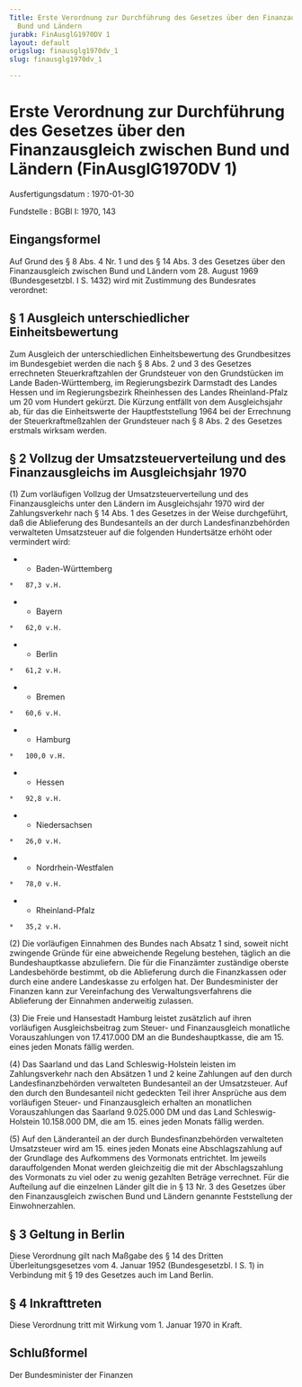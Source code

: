 ```yaml
---
Title: Erste Verordnung zur Durchführung des Gesetzes über den Finanzausgleich zwischen
  Bund und Ländern
jurabk: FinAusglG1970DV 1
layout: default
origslug: finausglg1970dv_1
slug: finausglg1970dv_1

---
```


# Erste Verordnung zur Durchführung des Gesetzes über den Finanzausgleich zwischen Bund und Ländern (FinAusglG1970DV 1)

Ausfertigungsdatum
:   1970-01-30

Fundstelle
:   BGBl I: 1970, 143

## Eingangsformel

Auf Grund des § 8 Abs. 4 Nr. 1 und des § 14 Abs. 3 des Gesetzes über
den Finanzausgleich zwischen Bund und Ländern vom 28. August 1969
(Bundesgesetzbl. I S. 1432) wird mit Zustimmung des Bundesrates
verordnet:

## § 1 Ausgleich unterschiedlicher Einheitsbewertung

Zum Ausgleich der unterschiedlichen Einheitsbewertung des
Grundbesitzes im Bundesgebiet werden die nach § 8 Abs. 2 und 3 des
Gesetzes errechneten Steuerkraftzahlen der Grundsteuer von den
Grundstücken im Lande Baden-Württemberg, im Regierungsbezirk Darmstadt
des Landes Hessen und im Regierungsbezirk Rheinhessen des Landes
Rheinland-Pfalz um 20 vom Hundert gekürzt. Die Kürzung entfällt von
dem Ausgleichsjahr ab, für das die Einheitswerte der Hauptfeststellung
1964 bei der Errechnung der Steuerkraftmeßzahlen der Grundsteuer nach
§ 8 Abs. 2 des Gesetzes erstmals wirksam werden.

## § 2 Vollzug der Umsatzsteuerverteilung und des Finanzausgleichs im Ausgleichsjahr 1970

(1) Zum vorläufigen Vollzug der Umsatzsteuerverteilung und des
Finanzausgleichs unter den Ländern im Ausgleichsjahr 1970 wird der
Zahlungsverkehr nach § 14 Abs. 1 des Gesetzes in der Weise
durchgeführt, daß die Ablieferung des Bundesanteils an der durch
Landesfinanzbehörden verwalteten Umsatzsteuer auf die folgenden
Hundertsätze erhöht oder vermindert wird:

*    *   Baden-Württemberg

    *   87,3 v.H.


*    *   Bayern

    *   62,0 v.H.


*    *   Berlin

    *   61,2 v.H.


*    *   Bremen

    *   60,6 v.H.


*    *   Hamburg

    *   100,0 v.H.


*    *   Hessen

    *   92,8 v.H.


*    *   Niedersachsen

    *   26,0 v.H.


*    *   Nordrhein-Westfalen

    *   78,0 v.H.


*    *   Rheinland-Pfalz

    *   35,2 v.H.




(2) Die vorläufigen Einnahmen des Bundes nach Absatz 1 sind, soweit
nicht zwingende Gründe für eine abweichende Regelung bestehen, täglich
an die Bundeshauptkasse abzuliefern. Die für die Finanzämter
zuständige oberste Landesbehörde bestimmt, ob die Ablieferung durch
die Finanzkassen oder durch eine andere Landeskasse zu erfolgen hat.
Der Bundesminister der Finanzen kann zur Vereinfachung des
Verwaltungsverfahrens die Ablieferung der Einnahmen anderweitig
zulassen.

(3) Die Freie und Hansestadt Hamburg leistet zusätzlich auf ihren
vorläufigen Ausgleichsbeitrag zum Steuer- und Finanzausgleich
monatliche Vorauszahlungen von 17.417.000 DM an die Bundeshauptkasse,
die am 15. eines jeden Monats fällig werden.

(4) Das Saarland und das Land Schleswig-Holstein leisten im
Zahlungsverkehr nach den Absätzen 1 und 2 keine Zahlungen auf den
durch Landesfinanzbehörden verwalteten Bundesanteil an der
Umsatzsteuer. Auf den durch den Bundesanteil nicht gedeckten Teil
ihrer Ansprüche aus dem vorläufigen Steuer- und Finanzausgleich
erhalten an monatlichen Vorauszahlungen das Saarland 9.025.000 DM und
das Land Schleswig-Holstein 10.158.000 DM, die am 15. eines jeden
Monats fällig werden.

(5) Auf den Länderanteil an der durch Bundesfinanzbehörden verwalteten
Umsatzsteuer wird am 15. eines jeden Monats eine Abschlagszahlung auf
der Grundlage des Aufkommens des Vormonats entrichtet. Im jeweils
darauffolgenden Monat werden gleichzeitig die mit der Abschlagszahlung
des Vormonats zu viel oder zu wenig gezahlten Beträge verrechnet. Für
die Aufteilung auf die einzelnen Länder gilt die in § 13 Nr. 3 des
Gesetzes über den Finanzausgleich zwischen Bund und Ländern genannte
Feststellung der Einwohnerzahlen.

## § 3 Geltung in Berlin

Diese Verordnung gilt nach Maßgabe des § 14 des Dritten
Überleitungsgesetzes vom 4. Januar 1952 (Bundesgesetzbl. I S. 1) in
Verbindung mit § 19 des Gesetzes auch im Land Berlin.

## § 4 Inkrafttreten

Diese Verordnung tritt mit Wirkung vom 1. Januar 1970 in Kraft.

## Schlußformel

Der Bundesminister der Finanzen

